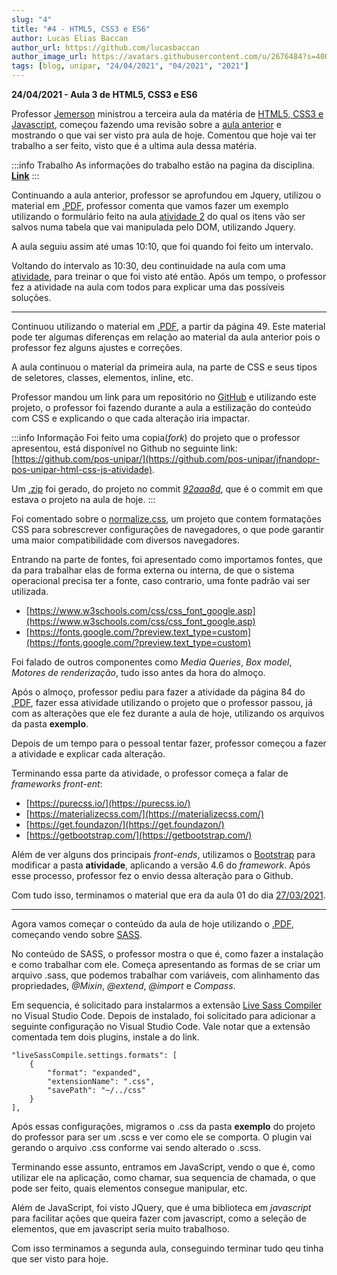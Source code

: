 ```yaml
---
slug: "4"
title: "#4 - HTML5, CSS3 e ES6"
author: Lucas Elias Baccan
author_url: https://github.com/lucasbaccan
author_image_url: https://avatars.githubusercontent.com/u/2676484?s=400&v=4
tags: [blog, unipar, "24/04/2021", "04/2021", "2021"]
---
```


**24/04/2021 - Aula 3 de HTML5, CSS3 e ES6**

Professor [Jemerson](/professores/jemerson) ministrou a terceira aula da matéria de [HTML5, CSS3 e Javascript](/docs/html-css-js), começou fazendo uma revisão sobre a [aula anterior](/blog/3) e mostrando o que vai ser visto pra aula de hoje. Comentou que hoje vai ter trabalho a ser feito, visto que é a ultima aula dessa matéria.

:::info Trabalho
As informações do trabalho estão na pagina da disciplina.  
[**Link**](/docs/html-css-js#trabalho)
:::

Continuando a aula anterior, professor se aprofundou em Jquery, utilizou o material em [.PDF](/docs/aula-4/aula-02.pdf), professor comenta que vamos fazer um exemplo utilizando o formulário feito na aula [atividade 2](/docs/html-css-js#atividade-2) do qual os itens vão ser salvos numa tabela que vai manipulada pelo DOM, utilizando Jquery.

A aula seguiu assim até umas 10:10, que foi quando foi feito um intervalo. 

Voltando do intervalo as 10:30, deu continuidade na aula com uma [atividade](/docs/html-css-js#atividade-5), para treinar o que foi visto até então. Após um tempo, o professor fez a atividade na aula com todos para explicar uma das possíveis soluções.


------------------------

Continuou utilizando o material em [.PDF](/docs/aula-3/aula-01.pdf), a partir da página 49. Este material pode ter algumas diferenças em relação ao material da aula anterior pois o professor fez alguns ajustes e correções.

A aula continuou o material da primeira aula, na parte de CSS e seus tipos de seletores, classes, elementos, inline, etc.

Professor mandou um link para um repositório no [GitHub](https://github.com/jfnandopr/jfnandopr-pos-unipar-html-css-js-atividade.git) e utilizando este projeto, o professor foi fazendo durante a aula a estilização do conteúdo com CSS e explicando o que cada alteração iria impactar.

:::info Informação
Foi feito uma copia(*fork*) do projeto que o professor apresentou, está disponível no Github no seguinte link:  
[https://github.com/pos-unipar/](https://github.com/pos-unipar/jfnandopr-pos-unipar-html-css-js-atividade).

Um [.zip](/docs/aula-3/jfnandopr-pos-unipar-html-css-js-atividade-main-v1.zip) foi gerado, do projeto no commit [*92aaa8d*](https://github.com/pos-unipar/jfnandopr-pos-unipar-html-css-js-atividade/commit/92aaa8d7b3795e0b8baa443034bda009e98bf945), que é o commit em que estava o projeto na aula de hoje.
:::

Foi comentado sobre o [normalize.css](https://necolas.github.io/normalize.css/), um projeto que contem formatações CSS para sobrescrever configurações de navegadores, o que pode garantir uma maior compatibilidade com diversos navegadores.

Entrando na parte de fontes, foi apresentado como importamos fontes, que da para trabalhar elas de forma externa ou interna, de que o sistema operacional precisa ter a fonte, caso contrario, uma fonte padrão vai ser utilizada.
- [https://www.w3schools.com/css/css_font_google.asp](https://www.w3schools.com/css/css_font_google.asp)
- [https://fonts.google.com/?preview.text_type=custom](https://fonts.google.com/?preview.text_type=custom)

Foi falado de outros componentes como *Media Queries*, *Box model*, *Motores de renderização*, tudo isso antes da hora do almoço.

Após o almoço, professor pediu para fazer a atividade da página 84 do [.PDF](/docs/aula-3/aula-01.pdf), fazer essa atividade utilizando o projeto que o professor passou, já com as alterações que ele fez durante a aula de hoje, utilizando os arquivos da pasta **exemplo**.

Depois de um tempo para o pessoal tentar fazer, professor começou a fazer a atividade e explicar cada alteração. 

Terminando essa parte da atividade, o professor começa a falar de *frameworks front-ent*:
- [https://purecss.io/](https://purecss.io/)
- [https://materializecss.com/](https://materializecss.com/)
- [https://get.foundazon/](https://get.foundazon/)
- [https://getbootstrap.com/](https://getbootstrap.com/)

Além de ver alguns dos principais *front-ends*, utilizamos o [Bootstrap](https://getbootstrap.com/) para modificar a pasta **atividade**, aplicando a versão 4.6 do *framework*. Após esse processo, professor fez o envio dessa alteração para o Github.

Com tudo isso, terminamos o material que era da aula 01 do dia [27/03/2021](/blog/2).

---

Agora vamos começar o conteúdo da aula de hoje utilizando o [.PDF](/docs/aula-3/aula-02.pdf), começando vendo sobre [SASS](https://sass-lang.com/).

No conteúdo de SASS, o professor mostra o que é, como fazer a instalação e como trabalhar com ele. Começa apresentando as formas de se criar um arquivo .sass, que podemos trabalhar com variáveis, com alinhamento das propriedades, *@Mixin*, *@extend*, *@import* e *Compass*.

Em sequencia, é solicitado para instalarmos a extensão [Live Sass Compiler](https://marketplace.visualstudio.com/items?itemName=glenn2223.live-sass) no Visual Studio Code. Depois de instalado, foi solicitado para adicionar a seguinte configuração no Visual Studio Code. Vale notar que a extensão comentada tem dois plugins, instale a do link. 
```
"liveSassCompile.settings.formats": [
    {
        "format": "expanded",
        "extensionName": ".css",
        "savePath": "~/../css"
    }
],
```

Após essas configurações, migramos o .css da pasta **exemplo** do projeto do professor para ser um .scss e ver como ele se comporta. O plugin vai gerando o arquivo .css conforme vai sendo alterado o .scss.

Terminando esse assunto, entramos em JavaScript, vendo o que é, como utilizar ele na aplicação, como chamar, sua sequencia de chamada, o que pode ser feito, quais elementos consegue manipular, etc.

Além de JavaScript, foi visto JQuery, que é uma biblioteca em *javascript* para facilitar ações que queira fazer com javascript, como a seleção de elementos, que em javascript seria muito trabalhoso.

Com isso terminamos a segunda aula, conseguindo terminar tudo qeu tinha que ser visto para hoje.
